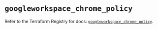 # `googleworkspace_chrome_policy`

Refer to the Terraform Registry for docs: [`googleworkspace_chrome_policy`](https://registry.terraform.io/providers/samuzad/googleworkspace/0.11.0/docs/resources/chrome_policy).
